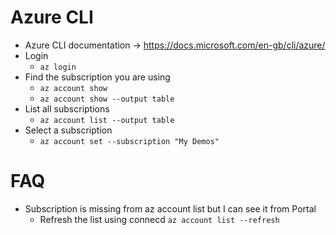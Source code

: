 Azure CLI
=========

* Azure CLI documentation -> https://docs.microsoft.com/en-gb/cli/azure/
* Login
    - `az login`
* Find the subscription you are using
    - `az account show`
    - `az account show --output table`
* List all subscriptions
    - `az account list --output table`
* Select a subscription
    - `az account set --subscription "My Demos"`


FAQ
====
* Subscription is missing from az account list but I can see it from Portal
    -   Refresh the list using connecd `az account list --refresh`

